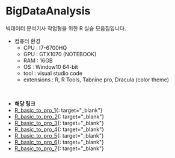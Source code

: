 # BigDataAnalysis
빅데이터 분석기사 작업형을 위한 R 실습 모음집입니다.

- 컴퓨터 환경
  - CPU : I7-6700HQ
  - GPU : GTX1070 (NOTEBOOK)
  - RAM : 16GB
  - OS : Window10 64-bit
  - tool : visual studio code
  - extensions : R, R Tools, Tabnine pro, Dracula (color theme)  

<br/>

- **해당 링크**
- [R_basic_to_pro_1](https://ingu627.github.io/r/R_basic_to_pro_1/){: target="_blank"}
- [R_basic_to_pro_2](https://ingu627.github.io/r/R_basic_to_pro_2/){: target="_blank"}
- [R_basic_to_pro_3](https://ingu627.github.io/r/R_basic_to_pro_3/){: target="_blank"}
- [R_basic_to_pro_4](https://ingu627.github.io/r/R_basic_to_pro_4/){: target="_blank"}
- [R_basic_to_pro_5](https://ingu627.github.io/r/R_basic_to_pro_5/){: target="_blank"}
- [R_basic_to_pro_6](https://ingu627.github.io/r/R_basic_to_pro_6/){: target="_blank"}
- [R_basic_to_pro_7](https://ingu627.github.io/r/R_basic_to_pro_7/){: target="_blank"}
